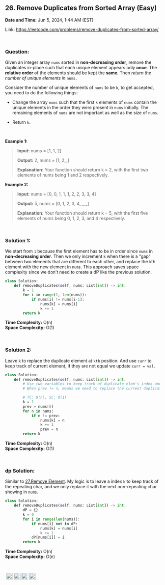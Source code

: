 ## 26. Remove Duplicates from Sorted Array (Easy)
**Date and Time:** Jun 5, 2024, 1:44 AM (EST)

Link: https://leetcode.com/problems/remove-duplicates-from-sorted-array/

<br>

### Question:
Given an integer array `nums` sorted in __non-decreasing order__, remove the duplicates in-place such that each unique element appears only __once__. The __relative order__ of the elements should be kept the __same__. Then _return the number of unique elements in_ `nums`.

Consider the number of unique elements of `nums` to be `k`, to get accepted, you need to do the following things:

- Change the array `nums` such that the first `k` elements of `nums` contain the unique elements in the order they were present in `nums` initially. The remaining elements of `nums` are not important as well as the size of `nums`.

- Return `k`.

<br>

**Example 1:**
> **Input:** nums = [1, 1, 2]
> 
> **Output:** 2, nums = [1, 2,_]
>
> **Explanation:** Your function should return k = 2, with the first two elements of nums being 1 and 2 respectively.

**Example 2:**
> **Input:** nums = [0, 0, 1, 1, 1, 2, 2, 3, 3, 4]
> 
> **Output:** 5, nums = [0, 1, 2, 3, 4,_,_,_,_,_]
>
> **Explanation:** Your function should return k = 5, with the first five elements of nums being 0, 1, 2, 3, and 4 respectively.

<br>

### Solution 1:
We start from `1` because the first element has to be in order since `nums` in __non-decreasing order__. Then we only increment `k` when there is a "gap" between two elements that are different to each other, and replace the `k`th element with the new element in `nums`. This approach saves space complexity since we don't need to create a dP like the previous solution.
```python
class Solution:
    def removeDuplicates(self, nums: List[int]) -> int:
        k = 1
        for i in range(1, len(nums)):
            if nums[i] != nums[i-1]:
                nums[k] = nums[i]
                k += 1
        return k
```
**Time Complexity:** O(n) <br>
**Space Complexity:** O(1)

<br>

### Solution 2:
Leave `k` to replace the duplicate element at `kth` position. And use `curr` to keep track of current element, if they are not equal we update `curr = val`.
```python
class Solution:
    def removeDuplicates(self, nums: List[int]) -> int:
        # Use two variables to keep track of duplicate elem's index and duplicate element
        # When prev != n, means we need to replace the current duplicate elem's index

        # TC: O(n), SC: O(1)
        k = 1
        prev = nums[0]
        for n in nums:
            if n != prev:
                nums[k] = n
                k += 1
                prev = n
        return k
```
**Time Complexity:** O(n) <br>
**Space Complexity:** O(1)

<br>

### dp Solution:
Similar to [27.Remove Element](27.Remove_Element_(Easy).md). My logic is to leave a index `k` to keep track of the repeating char, and we only replace it with the next non-repeating char showing in `nums`.
```python
class Solution:
    def removeDuplicates(self, nums: List[int]) -> int:
        dP = {}
        k = 0
        for i in range(len(nums)):
            if nums[i] not in dP:
                nums[k] = nums[i]
                k += 1
            dP[nums[i]] = i
        return k
```
**Time Complexity:** O(n) <br>
**Space Complexity:** O(n)

<br>

<img style="height:22px!important;margin-left:3px;vertical-align:text-bottom;" src="https://mirrors.creativecommons.org/presskit/icons/cc.svg?ref=chooser-v1" alt="CC BY-NC-SA" title="CC BY-NC-SA"><img style="height:22px!important;margin-left:3px;vertical-align:text-bottom;" src="https://mirrors.creativecommons.org/presskit/icons/by.svg?ref=chooser-v1" alt="BY: credit must be given to the creator" title="BY: credit must be given to the creator"><img style="height:22px!important;margin-left:3px;vertical-align:text-bottom;" src="https://mirrors.creativecommons.org/presskit/icons/nc.svg?ref=chooser-v1" alt="NC: Only noncommercial uses of the work are permitted" title="NC: Only noncommercial uses of the work are permitted"><img style="height:22px!important;margin-left:3px;vertical-align:text-bottom;" src="https://mirrors.creativecommons.org/presskit/icons/sa.svg?ref=chooser-v1" alt="SA: Adaptations must be shared under the same terms" title="SA: Adaptations must be shared under the same terms">